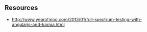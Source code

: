 
## Resources

 - http://www.yearofmoo.com/2013/01/full-spectrum-testing-with-angularjs-and-karma.html
